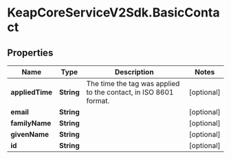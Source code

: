 # KeapCoreServiceV2Sdk.BasicContact

## Properties

Name | Type | Description | Notes
------------ | ------------- | ------------- | -------------
**appliedTime** | **String** | The time the tag was applied to the contact, in ISO 8601 format. | [optional] 
**email** | **String** |  | [optional] 
**familyName** | **String** |  | [optional] 
**givenName** | **String** |  | [optional] 
**id** | **String** |  | [optional] 


